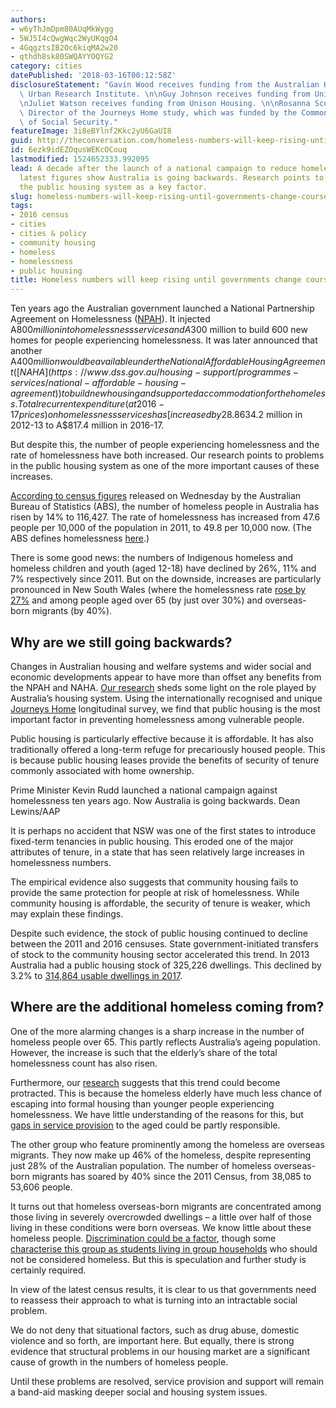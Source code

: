 ```yaml
---
authors:
- w6yThJmDpm80AUqMkWygg
- 5WJ5I4cQwgWqc2WyUKqgO4
- 4GqgztsIB2Oc6kiqMA2w20
- qthdh8sk80SWQAYYOQYG2
category: cities
datePublished: '2018-03-16T00:12:58Z'
disclosureStatement: "Gavin Wood receives funding from the Australian Housing and\
  \ Urban Research Institute. \n\nGuy Johnson receives funding from Unison Housing.\n\
  \nJuliet Watson receives funding from Unison Housing. \n\nRosanna Scutella was Deputy\
  \ Director of the Journeys Home study, which was funded by the Commonwealth Department\
  \ of Social Security."
featureImage: 3i8eBYlnf2Kkc2yU6GaUI8
guid: http://theconversation.com/homeless-numbers-will-keep-rising-until-governments-change-course-on-housing-93417
id: 6ezk9idEZOqusWEKcOCouq
lastmodified: 1524652333.992095
lead: A decade after the launch of a national campaign to reduce homelessness, the
  latest figures show Australia is going backwards. Research points to problems in
  the public housing system as a key factor.
slug: homeless-numbers-will-keep-rising-until-governments-change-course-on-housing
tags:
- 2016 census
- cities
- cities & policy
- community housing
- homeless
- homelessness
- public housing
title: Homeless numbers will keep rising until governments change course on housing
---
```

Ten years ago the Australian government launched a National Partnership Agreement on Homelessness ([NPAH](https://www.homelessnessaustralia.org.au/campaigns/npah-campaign)). It injected A$800 million into homelessness services and A$300 million to build 600 new homes for people experiencing homelessness. It was later announced that another A$400 million would be available under the National Affordable Housing Agreement ([NAHA](https://www.dss.gov.au/housing-support/programmes-services/national-affordable-housing-agreement)) to build new housing and supported accommodation for the homeless. Total recurrent expenditure (at 2016-17 prices) on homelessness services has [increased by 28.8%](https://www.pc.gov.au/research/ongoing/report-on-government-services/2018/housing-and-homelessness/homelessness-services/rogs-2018-partg-chapter19.pdf), from A$634.2 million in 2012-13 to A$817.4 million in 2016-17. 

But despite this, the number of people experiencing homelessness and the rate of homelessness have both increased. Our research points to problems in the public housing system as one of the more important causes of these increases.

[According to census figures](http://www.abs.gov.au/ausstats/abs%40.nsf/mediareleasesbyCatalogue/0DB52D24450CC7ACCA257A7500148E4C?OpenDocument) released on Wednesday by the Australian Bureau of Statistics (ABS), the number of homeless people in Australia has risen by 14% to 116,427. The rate of homelessness has increased from 47.6 people per 10,000 of the population in 2011, to 49.8 per 10,000 now. (The ABS defines homelessness [here](http://www.abs.gov.au/AUSSTATS/abs@.nsf/Latestproducts/4922.0Main%20Features22012?opendocument&tabname=Summary&prodno=4922.0&issue=2012&num=&view=).) 

There is some good news: the numbers of Indigenous homeless and homeless children and youth (aged 12-18) have declined by 26%, 11% and 7% respectively since 2011. But on the downside, increases are particularly pronounced in New South Wales (where the homelessness rate [rose by 27%](http://abs.gov.au/ausstats/abs@.nsf/Latestproducts/2049.0Main%20Features12016?opendocument&tabname=Summary&prodno=2049.0&issue=2016&num=&view=) and among people aged over 65 (by just over 30%) and overseas-born migrants (by 40%).


## Why are we still going backwards?

Changes in Australian housing and welfare systems and wider social and economic developments appear to have more than offset any benefits from the NPAH and NAHA. [Our research](https://www.ahuri.edu.au/research/final-reports/248) sheds some light on the role played by Australia’s housing system. Using the internationally recognised and unique [Journeys Home](http://melbourneinstitute.unimelb.edu.au/journeys-home) longitudinal survey, we find that public housing is the most important factor in preventing homelessness among vulnerable people. 

Public housing is particularly effective because it is affordable. It has also traditionally offered a long-term refuge for precariously housed people. This is because public housing leases provide the benefits of security of tenure commonly associated with home ownership. 

[](https://images.theconversation.com/files/210444/original/file-20180315-113482-1jn539j.jpg?ixlib=rb-1.1.0&q=45&auto=format&w=1000&fit=clip) Prime Minister Kevin Rudd launched a national campaign against homelessness ten years ago. Now Australia is going backwards. Dean Lewins/AAP

It is perhaps no accident that NSW was one of the first states to introduce fixed-term tenancies in public housing. This eroded one of the major attributes of tenure, in a state that has seen relatively large increases in homelessness numbers. 

The empirical evidence also suggests that community housing fails to provide the same protection for people at risk of homelessness. While community housing is affordable, the security of tenure is weaker, which may explain these findings.

Despite such evidence, the stock of public housing continued to decline between the 2011 and 2016 censuses. State government-initiated transfers of stock to the community housing sector accelerated this trend. In 2013 Australia had a public housing stock of 325,226 dwellings. This declined by 3.2% to [314,864 usable dwellings in 2017](https://www.pc.gov.au/research/ongoing/report-on-government-services/2018/housing-and-homelessness/housing/rogs-2018-partg-chapter18.pdf).


## Where are the additional homeless coming from?

One of the more alarming changes is a sharp increase in the number of homeless people over 65. This partly reflects Australia’s ageing population. However, the increase is such that the elderly’s share of the total homelessness count has also risen. 

Furthermore, our [research](https://www.ahuri.edu.au/research/final-reports/248) suggests that this trend could become protracted. This is because the homeless elderly have much less chance of escaping into formal housing than younger people experiencing homelessness. We have little understanding of the reasons for this, but [gaps in service provision](https://www.missionaustralia.com.au/news-blog/news-media/mission-australia-report-shows-homelessness-is-a-growing-concern-for-older-Australians) to the aged could be partly responsible.

The other group who feature prominently among the homeless are overseas migrants. They now make up 46% of the homeless, despite representing just 28% of the Australian population. The number of homeless overseas-born migrants has soared by 40% since the 2011 Census, from 38,085 to 53,606 people.

It turns out that homeless overseas-born migrants are concentrated among those living in severely overcrowded dwellings – a little over half of those living in these conditions were born overseas. We know little about these homeless people. [Discrimination could be a factor](https://theconversation.com/a-white-face-can-be-a-big-help-in-a-discriminatory-housing-market-52962), though some [characterise this group as students living in group households](https://www.facs.nsw.gov.au/about_us/media_releases/2016-census-homelessness-estimates) who should not be considered homeless. But this is speculation and further study is certainly required.


In view of the latest census results, it is clear to us that governments need to reassess their approach to what is turning into an intractable social problem. 

We do not deny that situational factors, such as drug abuse, domestic violence and so forth, are important here. But equally, there is strong evidence that structural problems in our housing market are a significant cause of growth in the numbers of homeless people. 

Until these problems are resolved, service provision and support will remain a band-aid masking deeper social and housing system issues.